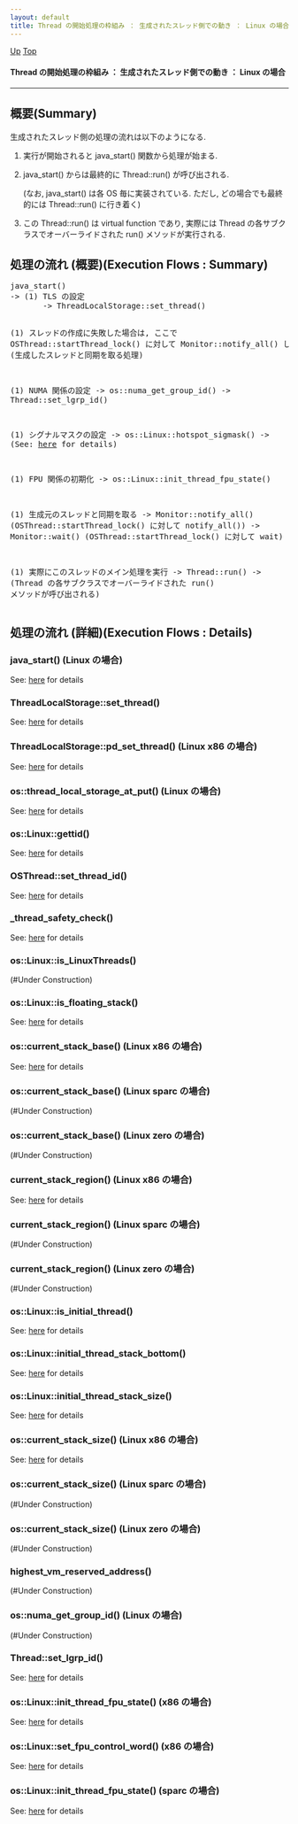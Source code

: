 ```yaml
---
layout: default
title: Thread の開始処理の枠組み ： 生成されたスレッド側での動き ： Linux の場合
---
```

[Up](no3059-9C.html) [Top](../index.html)

#### Thread の開始処理の枠組み ： 生成されたスレッド側での動き ： Linux の場合

--- 
## 概要(Summary)
生成されたスレッド側の処理の流れは以下のようになる.

1. 実行が開始されると java_start() 関数から処理が始まる.

2. java_start() からは最終的に Thread::run() が呼び出される.
   
   (なお, java_start() は各 OS 毎に実装されている.
   ただし, どの場合でも最終的には Thread::run() に行き着く)

3. この Thread::run() は virtual function であり, 
   実際には Thread の各サブクラスでオーバーライドされた run() メソッドが実行される.

## 処理の流れ (概要)(Execution Flows : Summary)
<div class="flow-abst"><pre>
java_start()
-&gt; (1) TLS の設定
       -&gt; ThreadLocalStorage::set_thread()

   (1) スレッドの作成に失敗した場合は, ここで OSThread::startThread_lock() に対して Monitor::notify_all() して終了.
       (生成したスレッドと同期を取る処理)

   (1) NUMA 関係の設定
       -&gt; os::numa_get_group_id()
       -&gt; Thread::set_lgrp_id()

   (1) シグナルマスクの設定
       -&gt; os::Linux::hotspot_sigmask()
          -&gt; (See: <a href="noNmlmYDJk.html">here</a> for details)

   (1) FPU 関係の初期化
       -&gt; os::Linux::init_thread_fpu_state()

   (1) 生成元のスレッドと同期を取る
       -&gt; Monitor::notify_all()
          (OSThread::startThread_lock() に対して notify_all())
       -&gt; Monitor::wait()
          (OSThread::startThread_lock() に対して wait)

   (1) 実際にこのスレッドのメイン処理を実行
       -&gt; Thread::run()
          -&gt; (Thread の各サブクラスでオーバーライドされた run() メソッドが呼び出される)
</pre></div>


## 処理の流れ (詳細)(Execution Flows : Details)
### java_start() (Linux の場合)
See: [here](no3059tMc.html) for details
### ThreadLocalStorage::set_thread()
See: [here](no30596Wi.html) for details
### ThreadLocalStorage::pd_set_thread() (Linux x86 の場合)
See: [here](no17119wf2.html) for details
### os::thread_local_storage_at_put() (Linux の場合)
See: [here](no3059Uru.html) for details
### os::Linux::gettid()
See: [here](no3059T_D.html) for details
### OSThread::set_thread_id()
See: [here](no3059h10.html) for details
### _thread_safety_check()
See: [here](no3059Hoc.html) for details
### os::Linux::is_LinuxThreads()
(#Under Construction)

### os::Linux::is_floating_stack()
See: [here](no3059Uyi.html) for details
### os::current_stack_base()  (Linux x86 の場合)
See: [here](no3059Iiv.html) for details
### os::current_stack_base()  (Linux sparc の場合)
(#Under Construction)

### os::current_stack_base()  (Linux zero の場合)
(#Under Construction)

### current_stack_region()  (Linux x86 の場合)
See: [here](no3059Vs1.html) for details
### current_stack_region()  (Linux sparc の場合)
(#Under Construction)

### current_stack_region()  (Linux zero の場合)
(#Under Construction)

### os::Linux::is_initial_thread()
See: [here](no3059H2E.html) for details
### os::Linux::initial_thread_stack_bottom()
See: [here](no3059UAL.html) for details
### os::Linux::initial_thread_stack_size()
See: [here](no3059hKR.html) for details
### os::current_stack_size()  (Linux x86 の場合)
See: [here](no3059uUX.html) for details
### os::current_stack_size()  (Linux sparc の場合)
(#Under Construction)

### os::current_stack_size()  (Linux zero の場合)
(#Under Construction)

### highest_vm_reserved_address()
(#Under Construction)

### os::numa_get_group_id()  (Linux の場合)
(#Under Construction)

### Thread::set_lgrp_id()
See: [here](no3059-hy.html) for details
### os::Linux::init_thread_fpu_state() (x86 の場合)
See: [here](no3059h8o.html) for details
### os::Linux::set_fpu_control_word() (x86 の場合)
See: [here](no3059uGv.html) for details
### os::Linux::init_thread_fpu_state() (sparc の場合)
See: [here](no30597Q1.html) for details






